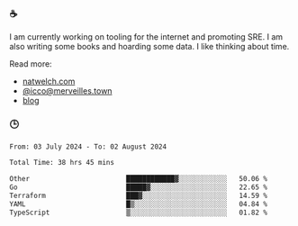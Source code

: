 ### ☕

I am currently working on tooling for the internet and promoting SRE. I am also writing some books and hoarding some data. I like thinking about time. 

Read more:

 - [natwelch.com](https://natwelch.com)
 - [@icco@merveilles.town](https://merveilles.town/@icco)
 - [blog](https://writing.natwelch.com)

### 🕒

<!--START_SECTION:waka-->

```txt
From: 03 July 2024 - To: 02 August 2024

Total Time: 38 hrs 45 mins

Other                        ████████████▓░░░░░░░░░░░░   50.06 %
Go                           █████▓░░░░░░░░░░░░░░░░░░░   22.65 %
Terraform                    ███▓░░░░░░░░░░░░░░░░░░░░░   14.59 %
YAML                         █▒░░░░░░░░░░░░░░░░░░░░░░░   04.84 %
TypeScript                   ▒░░░░░░░░░░░░░░░░░░░░░░░░   01.82 %
```

<!--END_SECTION:waka-->
